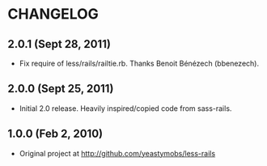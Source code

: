 CHANGELOG
=========

2.0.1 (Sept 28, 2011)
---------------------

* Fix require of less/rails/railtie.rb. Thanks Benoit Bénézech (bbenezech).


2.0.0 (Sept 25, 2011)
---------------------

* Initial 2.0 release. Heavily inspired/copied code from sass-rails.


1.0.0 (Feb 2, 2010)
-------------------

* Original project at http://github.com/yeastymobs/less-rails
